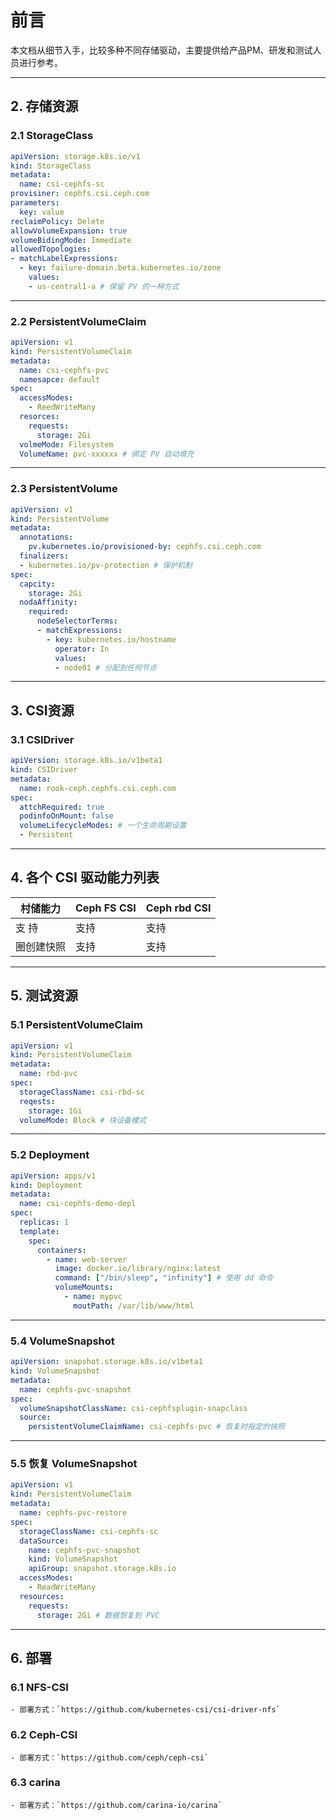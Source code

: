 
# 前言

本文档从细节入手，比较多种不同存储驱动，主要提供给产品PM、研发和测试人员进行参考。

---

## 2. 存储资源

### 2.1 StorageClass

```yaml
apiVersion: storage.k8s.io/v1
kind: StorageClass
metadata:
  name: csi-cephfs-sc
provisiner: cephfs.csi.ceph.com
parameters:
  key: value
reclaimPolicy: Delete
allowVolumeExpansion: true
volumeBidingMode: Immediate
allowedTopologies:
- matchLabelExpressions:
  - key: failure-domain.beta.kubernetes.io/zone
    values:
    - us-central1-a # 保留 PV 的一种方式
```

---

### 2.2 PersistentVolumeClaim

```yaml
apiVersion: v1
kind: PersistentVolumeClaim
metadata:
  name: csi-cephfs-pvc
  namesapce: default
spec:
  accessModes:
    - ReedWriteMany
  resorces:
    requests:
      storage: 2Gi
  volmeMode: Filesystem
  VolumeName: pvc-xxxxxx # 绑定 PV 自动填充
```

---

### 2.3 PersistentVolume

```yaml
apiVersion: v1
kind: PersistentVolume
metadata:
  annotations:
    pv.kubernetes.io/provisioned-by: cephfs.csi.ceph.com
  finalizers:
  - kubernetes.io/pv-protection # 保护机制
spec:
  capcity:
    storage: 2Gi
  nodaAffinity:
    required:
      nodeSelectorTerms:
      - matchExpressions:
        - key: kubernetes.io/hostname
          operator: In
          values:
          - node01 # 分配到任何节点
```

---

## 3. CSI资源

### 3.1 CSIDriver

```yaml
apiVersion: storage.k8s.io/v1beta1
kind: CSIDriver
metadata:
  name: rook-ceph.cephfs.csi.ceph.com
spec:
  attchRequired: true
  podinfoOnMount: false
  volumeLifecycleModes: # 一个生命周期设置
  - Persistent
```

---

## 4. 各个 CSI 驱动能力列表

| 村储能力       | Ceph FS CSI | Ceph rbd CSI |  
| -------------- | ----------- | ------------ |  
| 支 持         | 支持        | 支持         |  
| 圈创建快照     | 支持        | 支持         |  

---

## 5. 测试资源

### 5.1 PersistentVolumeClaim

```yaml
apiVersion: v1
kind: PersistentVolumeClaim
metadata:
  name: rbd-pvc
spec:
  storageClassName: csi-rbd-sc
  reqests:
    storage: 1Gi
  volumeMode: Block # 块设备模式
```

---

### 5.2 Deployment

```yaml
apiVersion: apps/v1
kind: Deployment
metadata:
  name: csi-cephfs-demo-depl
spec:
  replicas: 1
  template:
    spec:
      containers:
        - name: web-server
          image: docker.io/library/nginx:latest
          command: ["/bin/sleep", "infinity"] # 使用 dd 命令
          volumeMounts:
            - name: mypvc
              moutPath: /var/lib/www/html
```

---

### 5.4 VolumeSnapshot

```yaml
apiVersion: snapshot.storage.k8s.io/v1beta1
kind: VolumeSnapshot
metadata:
  name: cephfs-pvc-snapshot
spec:
  volumeSnapshotClassName: csi-cephfsplugin-snapclass
  source:
    persistentVolumeClaimName: csi-cephfs-pvc # 恢复时指定的快照
```

---

### 5.5 恢复 VolumeSnapshot

```yaml
apiVersion: v1
kind: PersistentVolumeClaim
metadata:
  name: cephfs-pvc-restore
spec:
  storageClassName: csi-cephfs-sc
  dataSource:
    name: cephfs-pvc-snapshot
    kind: VolumeSnapshot
    apiGroup: snapshot.storage.k8s.io
  accessModes:
    - ReadWriteMany
  resources:
    requests:
      storage: 2Gi # 数据恢复到 PVC
```

---

## 6. 部署

### 6.1 NFS-CSI

```text
- 部署方式：`https://github.com/kubernetes-csi/csi-driver-nfs`
```

### 6.2  Ceph-CSI
```text
- 部署方式：`https://github.com/ceph/ceph-csi`
```

### 6.3  carina
```text
- 部署方式：`https://github.com/carina-io/carina`
```